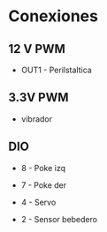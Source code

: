 # Conexiones

## 12 V PWM

* OUT1 - Perilstaltica

## 3.3V PWM

* vibrador

## DIO

* 8 - Poke izq

* 7 - Poke der

* 4 - Servo

* 2 - Sensor bebedero

